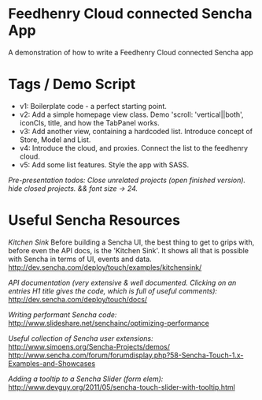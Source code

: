 # Feedhenry Cloud connected Sencha App
A demonstration of how to write a Feedhenry Cloud connected Sencha app

# Tags / Demo Script

* v1: Boilerplate code - a perfect starting point.
* v2: Add a simple homepage view class. Demo 'scroll: 'vertical||both', iconCls, title, and how the TabPanel works.
* v3: Add another view, containing a hardcoded list. Introduce concept of Store, Model and List.
* v4: Introduce the cloud, and proxies. Connect the list to the feedhenry cloud.
* v5: Add some list features. Style the app with SASS.

_Pre-presentation todos:
Close unrelated projects (open finished version). hide closed projects. && font size -> 24._

# Useful Sencha Resources

_Kitchen Sink_
Before building a Sencha UI, the best thing to get to grips with, before even the API docs, is the 'Kitchen Sink'. It shows all that is possible with Sencha in terms of UI, events and data. 
http://dev.sencha.com/deploy/touch/examples/kitchensink/

_API documentation (very extensive & well documented. Clicking on an entries H1 title gives the code, which is full of useful comments):_
http://dev.sencha.com/deploy/touch/docs/

_Writing performant Sencha code:_
http://www.slideshare.net/senchainc/optimizing-performance

_Useful collection of Sencha user extensions:_
http://www.simoens.org/Sencha-Projects/demos/
http://www.sencha.com/forum/forumdisplay.php?58-Sencha-Touch-1.x-Examples-and-Showcases

_Adding a tooltip to a Sencha Slider (form elem):_
http://www.devguy.org/2011/05/sencha-touch-slider-with-tooltip.html
